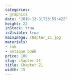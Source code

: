 ```yaml
---
categories:
- graphics
date: "2019-12-31T23:59:42Z"
height: 22
inStock: true
isVisible: true
mainImage: chapter_21.jpg
materials:
- ink
- antique book
price: 100
slug: chapter-21
title: Chapter 21
width: 15
---
```


